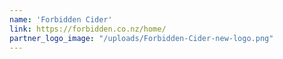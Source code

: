 ```yaml
---
name: 'Forbidden Cider'
link: https://forbidden.co.nz/home/
partner_logo_image: "/uploads/Forbidden-Cider-new-logo.png"
---
```

